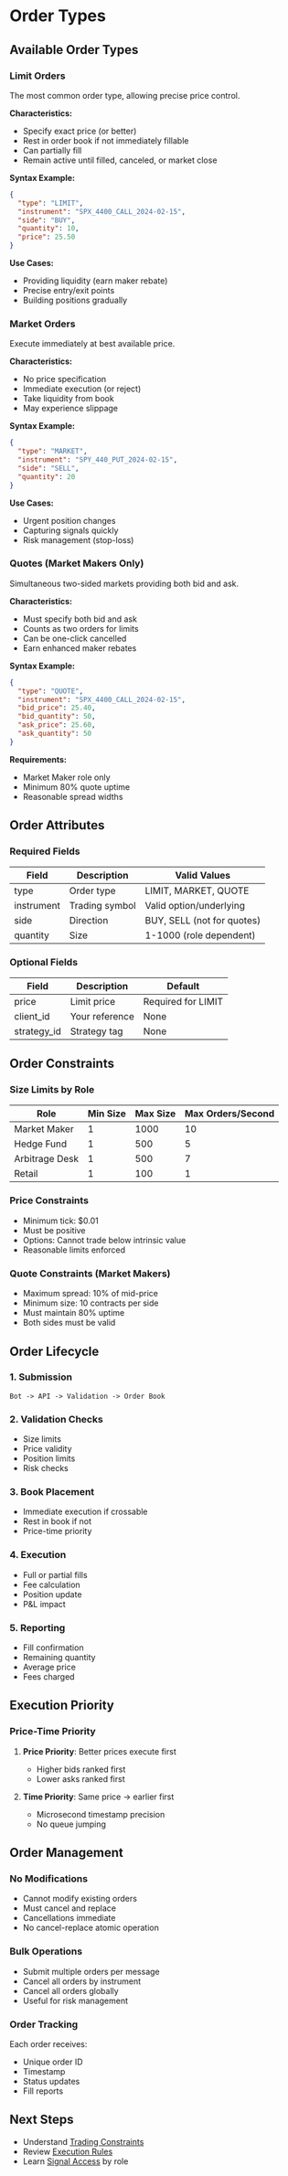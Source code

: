 # Order Types

## Available Order Types

### Limit Orders

The most common order type, allowing precise price control.

**Characteristics:**

- Specify exact price (or better)
- Rest in order book if not immediately fillable
- Can partially fill
- Remain active until filled, canceled, or market close

**Syntax Example:**
```json
{
  "type": "LIMIT",
  "instrument": "SPX_4400_CALL_2024-02-15",
  "side": "BUY",
  "quantity": 10,
  "price": 25.50
}
```

**Use Cases:**

- Providing liquidity (earn maker rebate)
- Precise entry/exit points
- Building positions gradually

### Market Orders

Execute immediately at best available price.

**Characteristics:**

- No price specification
- Immediate execution (or reject)
- Take liquidity from book
- May experience slippage

**Syntax Example:**
```json
{
  "type": "MARKET",
  "instrument": "SPY_440_PUT_2024-02-15",
  "side": "SELL",
  "quantity": 20
}
```

**Use Cases:**

- Urgent position changes
- Capturing signals quickly
- Risk management (stop-loss)

### Quotes (Market Makers Only)

Simultaneous two-sided markets providing both bid and ask.

**Characteristics:**

- Must specify both bid and ask
- Counts as two orders for limits
- Can be one-click cancelled
- Earn enhanced maker rebates

**Syntax Example:**
```json
{
  "type": "QUOTE",
  "instrument": "SPX_4400_CALL_2024-02-15",
  "bid_price": 25.40,
  "bid_quantity": 50,
  "ask_price": 25.60,
  "ask_quantity": 50
}
```

**Requirements:**

- Market Maker role only
- Minimum 80% quote uptime
- Reasonable spread widths

## Order Attributes

### Required Fields

| Field      | Description    | Valid Values               |
| ---------- | -------------- | -------------------------- |
| type       | Order type     | LIMIT, MARKET, QUOTE       |
| instrument | Trading symbol | Valid option/underlying    |
| side       | Direction      | BUY, SELL (not for quotes) |
| quantity   | Size           | 1-1000 (role dependent)    |

### Optional Fields

| Field       | Description    | Default            |
| ----------- | -------------- | ------------------ |
| price       | Limit price    | Required for LIMIT |
| client_id   | Your reference | None               |
| strategy_id | Strategy tag   | None               |

## Order Constraints

### Size Limits by Role

| Role           | Min Size | Max Size | Max Orders/Second |
| -------------- | -------- | -------- | ----------------- |
| Market Maker   | 1        | 1000     | 10                |
| Hedge Fund     | 1        | 500      | 5                 |
| Arbitrage Desk | 1        | 500      | 7                 |
| Retail         | 1        | 100      | 1                 |

### Price Constraints

- Minimum tick: $0.01
- Must be positive
- Options: Cannot trade below intrinsic value
- Reasonable limits enforced

### Quote Constraints (Market Makers)

- Maximum spread: 10% of mid-price
- Minimum size: 10 contracts per side
- Must maintain 80% uptime
- Both sides must be valid

## Order Lifecycle

### 1. Submission

```
Bot -> API -> Validation -> Order Book
```

### 2. Validation Checks

- Size limits
- Price validity
- Position limits
- Risk checks

### 3. Book Placement

- Immediate execution if crossable
- Rest in book if not
- Price-time priority

### 4. Execution

- Full or partial fills
- Fee calculation
- Position update
- P&L impact

### 5. Reporting

- Fill confirmation
- Remaining quantity
- Average price
- Fees charged

## Execution Priority

### Price-Time Priority

1. **Price Priority**: Better prices execute first

   - Higher bids ranked first
   - Lower asks ranked first

2. **Time Priority**: Same price -> earlier first

   - Microsecond timestamp precision
   - No queue jumping

## Order Management

### No Modifications

- Cannot modify existing orders
- Must cancel and replace
- Cancellations immediate
- No cancel-replace atomic operation

### Bulk Operations

- Submit multiple orders per message
- Cancel all orders by instrument
- Cancel all orders globally
- Useful for risk management

### Order Tracking

Each order receives:

- Unique order ID
- Timestamp
- Status updates
- Fill reports

## Next Steps

- Understand [Trading Constraints](constraints.md)
- Review [Execution Rules](execution-rules.md)
- Learn [Signal Access](signals-access.md) by role
